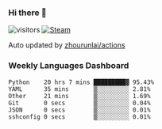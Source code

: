 ### Hi there 👋

![visitors](https://visitor-badge.glitch.me/badge?page_id=zhourunlai)
[![Steam](https://img.shields.io/badge/dynamic/json?label=Steam&query=%24.data.totalSubs&url=https%3A%2F%2Fapi.spencerwoo.com%2Fsubstats%2F%3Fsource%3DsteamGames%26queryKey%3D76561198285156854&suffix=%20Games&logo=steam&labelColor=134375&color=0b1a37&longCache=true)](http://steamcommunity.com/profiles/76561198285156854)

Auto updated by <a href="https://github.com/zhourunlai/zhourunlai/actions" target="_blank">zhourunlai/actions</a>

### Weekly Languages Dashboard

<!--PART:wakatime-->
```text
Python    20 hrs 7 mins █████████▓ 95.43%
YAML      35 mins       ▒░░░░░░░░░ 2.81%
Other     21 mins       ▒░░░░░░░░░ 1.69%
Git       0 secs        ▒░░░░░░░░░ 0.04%
JSON      0 secs        ▒░░░░░░░░░ 0.01%
sshconfig 0 secs        ▒░░░░░░░░░ 0.01%
```
<!--PART:wakatime-->
